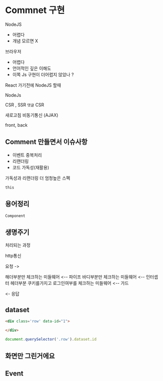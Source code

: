 # Commnet 구현

NodeJS

-   어렵다
-   개념 모르면 X

브라우저

-   어렵다
-   언어적인 깊은 이해도
-   이쪽 Js 구현이 더어렵지 않았나 ?

React 가기전에
NodeJS 할때

NodeJs

CSR , SSR
`댓글` CSR

새로고침
비동기통신 (AJAX)

front, back

## Comment 만들면서 이슈사항

-   이벤트 중복처리
-   리랜더링
-   코드 가독성(재활용)

가독성과 리랜더링 더 엄청높은 스펙


`this` 


## 용어정리 

`Component` 


## 생명주기

처리되는 과정 


http통신

요청 -> 

해더부분만 체크하는 미들웨어 <-- 파이프
바디부분만 체크하는 미들웨어 <-- 인터셉터
헤더부분 쿠키를가지고 로그인여부를 체크하는 미들웨어 <-- 가드


<- 응답


## dataset

```html
<div class='row' data-id="1">

</div>
```

```js
document.querySelector('.row').dataset.id
```


## 화면만 그린거에요 


## Event

